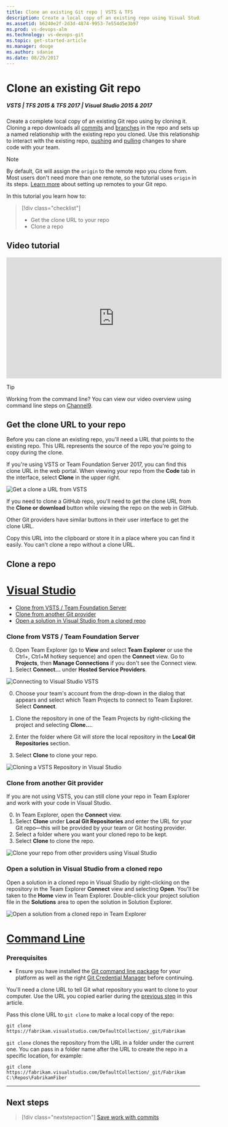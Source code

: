 ```yaml
---
title: Clone an existing Git repo | VSTS & TFS
description: Create a local copy of an existing repo using Visual Studio or command line clone 
ms.assetid: b6240e2f-2d3d-4874-9953-7e554d5e3b97
ms.prod: vs-devops-alm
ms.technology: vs-devops-git 
ms.topic: get-started-article
ms.manager: douge
ms.author: sdanie
ms.date: 08/29/2017
---
```


# Clone an existing Git repo

##### VSTS | TFS 2015 & TFS 2017 | Visual Studio 2015 & 2017

Create a complete local copy of an existing Git repo using by cloning it. 
Cloning a repo downloads all [commits](commits.md) and [branches](branches.md) in the repo and sets up a named relationship with the existing repo you cloned.
Use this relationship to interact with the existing repo, [pushing](pushing.md) and [pulling](pulling.md) changes to share code with your team.

>[!NOTE]
> By default, Git will assign the `origin` to the remote repo you clone from. Most users don't need more than one remote, so the tutorial uses `origin` in its steps. 
> [Learn more](creatingrepo.md#remotes) about setting up remotes to your Git repo.

In this tutorial you learn how to:

> [!div class="checklist"]
> * Get the clone URL to your repo
> * Clone a repo

## Video tutorial

<iframe src="https://channel9.msdn.com/series/Team-Services-Git-Tutorial/Git-Tutorial-Create-a-Git-repo-in-Visual-Studio-2015/player" width="560" height="315" allowFullScreen frameBorder="0"></iframe>

>[!TIP]
> Working from the command line? You can view our video overview using command line steps on [Channel9](https://channel9.msdn.com/series/Team-Services-Git-Tutorial/Git-Tutorial-Create-a-repo-from-the-command-line).

<a name="clone_url"></a>
## Get the clone URL to your repo

Before you can clone an existing repo, you'll need a URL that points to the existing repo. This URL represents the source of the repo you're going to copy during the clone.

If you're using VSTS or Team Foundation Server 2017, you can find this clone URL in the web portal. 
When viewing your repo from the **Code** tab in the interface, select **Clone** in the upper right.

![Get a clone a URL from VSTS](./_img/get_clone_url.gif)

If you need to clone a GitHub repo, you'll need to get the clone URL from the **Clone or download** button while viewing the repo on the web in GitHub. 

Other Git providers have similar buttons in their user interface to get the clone URL. 

Copy this URL into the clipboard or store it in a place where you can find it easily. You can't clone a repo without a clone URL.

## Clone a repo 

# [Visual Studio](#tab/visual-studio)

* [Clone from VSTS / Team Foundation Server](#clone-from-visual-studio-team-services--team-foundation-server)
* [Clone from another Git provider](#clone-from-another-git-provider)
* [Open a solution in Visual Studio from a cloned repo](#open-a-solution-in-visual-studio-from-a-cloned-repo)

### Clone from VSTS / Team Foundation Server

0. Open Team Explorer (go to **View** and select **Team Explorer** or use the Ctrl+\, Ctrl+M hotkey sequence) and open the **Connect** view. Go to **Projects**, then **Manage Connections** if you don't see the Connect view.
0. Select **Connect...** under **Hosted Service Providers**.

  ![Connecting to Visual Studio VSTS](_img/connect_to_vsts_from_vs2015.png)

0. Choose your team's account from the drop-down in the dialog that appears and select which Team Projects to connect to Team Explorer. Select **Connect**. 

0. Clone the repository in one of the Team Projects by right-clicking the project and selecting **Clone...**. 
0. Enter the folder where Git will store the local repository in the **Local Git Repositories** section.
0. Select **Clone** to clone your repo. 

  ![Cloning a VSTS Repository in Visual Studio](../_shared/_img/cloneVsRepo.png)

### Clone from another Git provider

If you are not using VSTS, you can still clone your repo in Team Explorer and work with your code in Visual Studio.

0. In Team Explorer, open the **Connect** view.
0. Select **Clone** under **Local Git Repositories** and enter the URL for your Git repo&mdash;this will be provided by your team or Git hosting 
provider. 
0. Select a folder where you want your cloned repo to be kept. 
0. Select **Clone** to clone the repo.   

  ![Clone your repo from other providers using Visual Studio](_img/clone_other_providers.png)</ol>    

### Open a solution in Visual Studio from a cloned repo

Open a solution in a cloned repo in Visual Studio by right-clicking on the repository in the Team Explorer **Connect** view and selecting **Open**. 
You'll be taken to the **Home** view in Team Explorer. Double-click your project solution file in the **Solutions** area to open the solution in Solution Explorer.

![Open a solution from a cloned repo in Team Explorer](_img/vs_open_solution.gif)

# [Command Line](#tab/command-line)

### Prerequisites

* Ensure you have installed the [Git command line package](http://git-scm.com/download) for your platform as well as the 
right [Git Credential Manager](../set-up-credential-managers.md) before continuing.

You'll need a clone URL to tell Git what repository you want to clone to your computer. Use the URL you copied earlier during the [previous step](#clone_url) in this article.

Pass this clone URL to `git clone` to make a local copy of the repo:

```
git clone https://fabrikam.visualstudio.com/DefaultCollection/_git/Fabrikam
```

`git clone` clones the repository from the URL in a folder under the current one. You can pass in a folder name after the URL to create the repo in a specific location, for example:

```
git clone https://fabrikam.visualstudio.com/DefaultCollection/_git/Fabrikam C:\Repos\FabrikamFiber
```

---

## Next steps

> [!div class="nextstepaction"]
> [Save work with commits](commits.md)
